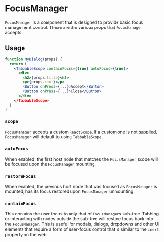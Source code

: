 # FocusManager

`FocusManager` is a component that is designed to provide basic focus management
control. These are the various props that `FocusManager` accepts:

## Usage

```jsx
function MyDialog(props) {
  return (
    <TabbableScope containFocus={true} autoFocus={true}>
      <div>
        <h2>{props.title}<h2>
        <p>{props.text}</p>
        <Button onPress={...}>Accept</Button>
        <Button onPress={...}>Close</Button>
      </div>
    </TabbableScope>
  )
}
```

### `scope`
`FocusManager` accepts a custom `ReactScope`. If a custom one is not supplied, `FocusManager`
will default to using `TabbableScope`.

### `autoFocus`
When enabled, the first host node that matches the `FocusManager` scope will be focused
upon the `FocusManager` mounting.

### `restoreFocus`
When enabled, the previous host node that was focused as `FocusManager` is mounted,
has its focus restored upon `FocusManager` unmounting.

### `containFocus`
This contains the user focus to only that of `FocusManager`s sub-tree. Tabbing or
interacting with nodes outside the sub-tree will restore focus back into the `FocusManager`.
This is useful for modals, dialogs, dropdowns and other UI elements that require
a form of user-focus control that is similar to the `inert` property on the web.